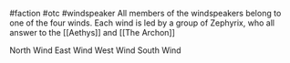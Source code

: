 #faction #otc #windspeaker 
All members of the windspeakers belong to one of the four winds.  Each wind is led by a group of Zephyrix, who all answer to the [[Aethys]] and [[The Archon]]

North Wind
East Wind
West Wind
South Wind